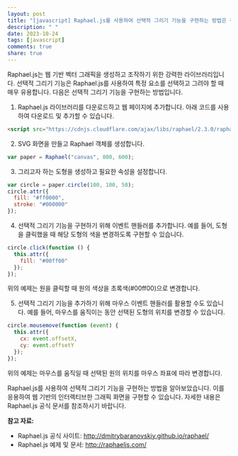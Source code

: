 ```yaml
---
layout: post
title: "[javascript] Raphael.js를 사용하여 선택적 그리기 기능을 구현하는 방법은 무엇인가?"
description: " "
date: 2023-10-24
tags: [javascript]
comments: true
share: true
---
```

Raphael.js는 웹 기반 벡터 그래픽을 생성하고 조작하기 위한 강력한 라이브러리입니다. 선택적 그리기 기능은 Raphael.js를 사용하여 특정 요소를 선택하고 그려야 할 때 매우 유용합니다. 다음은 선택적 그리기 기능을 구현하는 방법입니다.

1. Raphael.js 라이브러리를 다운로드하고 웹 페이지에 추가합니다. 아래 코드를 사용하여 다운로드 및 추가할 수 있습니다.

```html
<script src="https://cdnjs.cloudflare.com/ajax/libs/raphael/2.3.0/raphael.min.js"></script>
```

2. SVG 화면을 만들고 Raphael 객체를 생성합니다.

```javascript
var paper = Raphael("canvas", 800, 600);
```

3. 그리고자 하는 도형을 생성하고 필요한 속성을 설정합니다.

```javascript
var circle = paper.circle(100, 100, 50);
circle.attr({
  fill: "#ff0000",
  stroke: "#000000"
});
```

4. 선택적 그리기 기능을 구현하기 위해 이벤트 핸들러를 추가합니다. 예를 들어, 도형을 클릭했을 때 해당 도형의 색을 변경하도록 구현할 수 있습니다.

```javascript
circle.click(function () {
  this.attr({
    fill: "#00ff00"
  });
});
```

위의 예제는 원을 클릭할 때 원의 색상을 초록색(#00ff00)으로 변경합니다.

5. 선택적 그리기 기능을 추가하기 위해 마우스 이벤트 핸들러를 활용할 수도 있습니다. 예를 들어, 마우스를 움직이는 동안 선택된 도형의 위치를 변경할 수 있습니다.

```javascript
circle.mousemove(function (event) {
  this.attr({
    cx: event.offsetX,
    cy: event.offsetY
  });
});
```

위의 예제는 마우스를 움직일 때 선택된 원의 위치를 마우스 좌표에 따라 변경합니다. 

Raphael.js를 사용하여 선택적 그리기 기능을 구현하는 방법을 알아보았습니다. 이를 응용하여 웹 기반의 인터랙티브한 그래픽 화면을 구현할 수 있습니다. 자세한 내용은 Raphael.js 공식 문서를 참조하시기 바랍니다.

**참고 자료:**
- Raphael.js 공식 사이트: http://dmitrybaranovskiy.github.io/raphael/
- Raphael.js 예제 및 문서: http://raphaeljs.com/